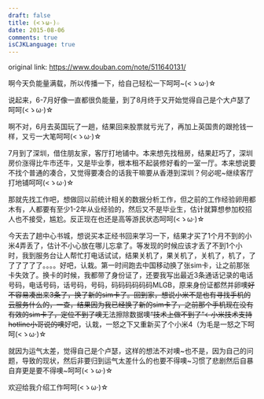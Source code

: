 ```yaml
---
draft: false
title: (<ゝω·)☆
date: 2015-08-06
comments: true
isCJKLanguage: true
---
```


original link: https://www.douban.com/note/511640131/

啊今天负能量满载，所以传播一下，给自己轻松一下呵呵~(<ゝω·)☆


说起来，6-7月好像一直都很负能量，到了8月终于又开始觉得自己是个大卢瑟了呵呵(<ゝω·)☆

啊不对，6月去英国玩了一趟，结果回来股票就亏光了，再加上英国贵的跟抢钱一样，又亏一大笔呵呵(<ゝω·)☆

7月到了深圳，借住朋友家，客厅打地铺中。本来想先找租房，结果赶巧了，深圳房价涨得比牛市还牛，又是毕业季，根本租不起装修好看的一室一厅。本来想说要不找个普通的凑合，又觉得要凑合的话我干嘛要从香港到深圳？何必呢~继续客厅打地铺呵呵(<ゝω·)☆

那就先找工作吧，想做回以前统计相关的数据分析工作，但之前的工作经验卵用都木有，人都要有至少1-2年从业经验的，然后又不是毕业生，估计就算想参加校招人也不接受，尴尬。反正现在也还是高等游民状态呵呵(<ゝω·)☆

今天去了趟中心书城，想说买本正经书回来学习一下，结果才买了1个月不到的小米4弄丢了，估计不小心放在哪儿忘拿了。等发现的时候应该才丢了不到1个小时，我到服务台让人帮忙打电话试试，结果关机了，果关机了，关机了，机了，了了了了了了。。。。好吧，认栽。第一时间跑去中国移动换了张sim卡，让之前那张卡失效了。换卡的时候，我都带了身份证了，还要我写出最近3条通话记录的电话号码，电话号码，话号码，号码，码码码码码码MLGB，原来身份证都然并卵噢~~好不容易凑出来3条了，换了新的sim卡了。回到家，想说小米不是也有寻找手机的云服务什么的，一查，结果因为我已经换了新的sim卡了，之前那个手机现在没有有效的sim卡了，定位不到了噢~~无法擦除数据噢~~“技术上做不到了”←小米技术支持hotline小哥说的噢~~好吧，认栽，一怒之下又重新买了个小米4（为毛是一怒之下呵呵(<ゝω·)☆

就因为运气太差，觉得自己是个卢瑟，这样的想法不对噢~也不是，因为自己的问题，导致的现状，然后非要归到运气太差什么的也要不得噢~习惯了悲剧然后自暴自弃更是要不得噢~呵呵(<ゝω·)☆

欢迎给我介绍工作呵呵(<ゝω·)☆
